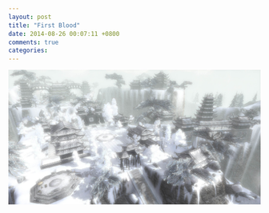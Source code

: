 ```yaml
---
layout: post
title: "First Blood"
date: 2014-08-26 00:07:11 +0800
comments: true
categories: 
---
```


![](images/header_background.jpg)